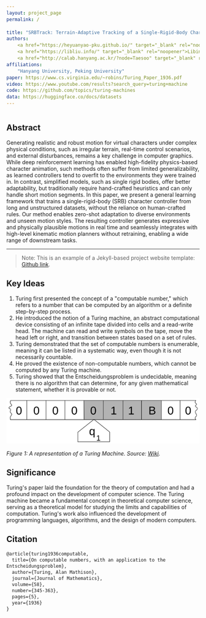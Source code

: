 ```yaml
---
layout: project_page
permalink: /

title: "SRBTrack: Terrain-Adaptive Tracking of a Single-Rigid-Body Character Using Momentum-Mapped Space-Time Optimization"
authors:
    <a href="https://heyuanyao-pku.github.io/" target="_blank" rel="noopener">Heyuan Yao</a>&nbsp;·&nbsp;
    <a href="https://libliu.info/" target="_blank" rel="noopener">Libin Liu</a>&nbsp;·&nbsp;
    <a href="http://calab.hanyang.ac.kr/?node=Taesoo" target="_blank" rel="noopener">Taesoo Kwon</a>
affiliations:
    "Hanyang University, Peking University"
paper: https://www.cs.virginia.edu/~robins/Turing_Paper_1936.pdf
video: https://www.youtube.com/results?search_query=turing+machine
code: https://github.com/topics/turing-machines
data: https://huggingface.co/docs/datasets
---
```


<!-- Using HTML to center the abstract -->
<div class="columns is-centered has-text-centered">
    <div class="column is-four-fifths">
        <h2>Abstract</h2>
        <div class="content has-text-justified">
Generating realistic and robust motion for virtual characters under complex physical conditions, such as irregular terrain, real-time control scenarios, and external disturbances, remains a key challenge in computer graphics. While deep reinforcement learning has enabled high-fidelity physics-based character animation, such methods often suffer from limited generalizability, as learned controllers tend to overfit to the environments they were trained in. In contrast, simplified models, such as single rigid bodies, offer better adaptability, but traditionally require hand-crafted heuristics and can only handle short motion segments. In this paper, we present a general learning framework that trains a single-rigid-body (SRB) character controller from long and unstructured datasets, without the reliance on human-crafted rules. Our method enables zero-shot adaptation to diverse environments and unseen motion styles. The resulting controller generates expressive and physically plausible motions in real time and seamlessly integrates with high-level kinematic motion planners without retraining, enabling a wide range of downstream tasks.
        </div>
    </div>
</div>

---

> Note: This is an example of a Jekyll-based project website template: [Github link](https://github.com/shunzh/project_website).


## Key Ideas
1. Turing first presented the concept of a "computable number," which refers to a number that can be computed by an algorithm or a definite step-by-step process.
2. He introduced the notion of a Turing machine, an abstract computational device consisting of an infinite tape divided into cells and a read-write head. The machine can read and write symbols on the tape, move the head left or right, and transition between states based on a set of rules.
3. Turing demonstrated that the set of computable numbers is enumerable, meaning it can be listed in a systematic way, even though it is not necessarily countable.
4. He proved the existence of non-computable numbers, which cannot be computed by any Turing machine.
5. Turing showed that the Entscheidungsproblem is undecidable, meaning there is no algorithm that can determine, for any given mathematical statement, whether it is provable or not.

![Turing Machine](/static/image/Turing_machine.png)

*Figure 1: A representation of a Turing Machine. Source: [Wiki](https://en.wikipedia.org/wiki/Turing_machine).*

## Significance
Turing's paper laid the foundation for the theory of computation and had a profound impact on the development of computer science. The Turing machine became a fundamental concept in theoretical computer science, serving as a theoretical model for studying the limits and capabilities of computation. Turing's work also influenced the development of programming languages, algorithms, and the design of modern computers.

## Citation
```
@article{turing1936computable,
  title={On computable numbers, with an application to the Entscheidungsproblem},
  author={Turing, Alan Mathison},
  journal={Journal of Mathematics},
  volume={58},
  number={345-363},
  pages={5},
  year={1936}
}
```
